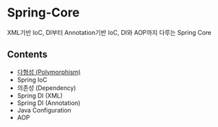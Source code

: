 # Spring-Core
XML기반 IoC, DI부터 Annotation기반 IoC, DI와 AOP까지 다루는 Spring Core

## Contents
- [다형성 (Polymorphism)](./contents/polymorphism.md)
- Spring IoC
- 의존성 (Dependency)
- Spring DI (XML)
- Spring DI (Annotation)
- Java Configuration
- AOP